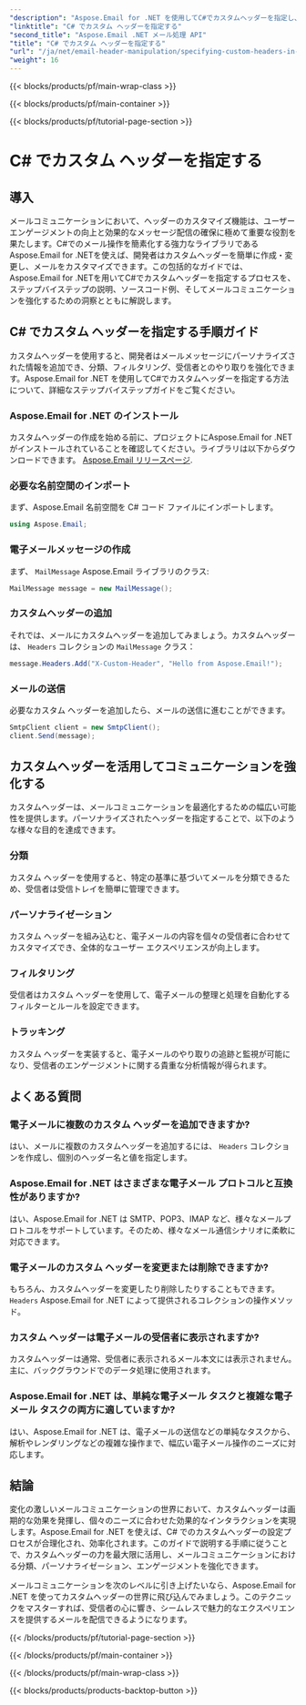 ```yaml
---
"description": "Aspose.Email for .NET を使用してC#でカスタムヘッダーを指定し、メールコミュニケーションを強化する方法を学びましょう。このステップバイステップガイドでは、エンゲージメントを向上させるパーソナライズされたメールヘッダーの作成方法について解説します。"
"linktitle": "C# でカスタム ヘッダーを指定する"
"second_title": "Aspose.Email .NET メール処理 API"
"title": "C# でカスタム ヘッダーを指定する"
"url": "/ja/net/email-header-manipulation/specifying-custom-headers-in-csharp/"
"weight": 16
---
```


{{< blocks/products/pf/main-wrap-class >}}

{{< blocks/products/pf/main-container >}}

{{< blocks/products/pf/tutorial-page-section >}}

# C# でカスタム ヘッダーを指定する



## 導入

メールコミュニケーションにおいて、ヘッダーのカスタマイズ機能は、ユーザーエンゲージメントの向上と効果的なメッセージ配信の確保に極めて重要な役割を果たします。C#でのメール操作を簡素化する強力なライブラリであるAspose.Email for .NETを使えば、開発者はカスタムヘッダーを簡単に作成・変更し、メールをカスタマイズできます。この包括的なガイドでは、Aspose.Email for .NETを用いてC#でカスタムヘッダーを指定するプロセスを、ステップバイステップの説明、ソースコード例、そしてメールコミュニケーションを強化するための洞察とともに解説します。

## C# でカスタム ヘッダーを指定する手順ガイド

カスタムヘッダーを使用すると、開発者はメールメッセージにパーソナライズされた情報を追加でき、分類、フィルタリング、受信者とのやり取りを強化できます。Aspose.Email for .NET を使用してC#でカスタムヘッダーを指定する方法について、詳細なステップバイステップガイドをご覧ください。

### Aspose.Email for .NET のインストール

カスタムヘッダーの作成を始める前に、プロジェクトにAspose.Email for .NETがインストールされていることを確認してください。ライブラリは以下からダウンロードできます。 [Aspose.Email リリースページ](https://releases。aspose.com/email/net/).

### 必要な名前空間のインポート

まず、Aspose.Email 名前空間を C# コード ファイルにインポートします。

```csharp
using Aspose.Email;
```

### 電子メールメッセージの作成

まず、 `MailMessage` Aspose.Email ライブラリのクラス:

```csharp
MailMessage message = new MailMessage();
```

### カスタムヘッダーの追加

それでは、メールにカスタムヘッダーを追加してみましょう。カスタムヘッダーは、 `Headers` コレクションの `MailMessage` クラス：

```csharp
message.Headers.Add("X-Custom-Header", "Hello from Aspose.Email!");
```

### メールの送信

必要なカスタム ヘッダーを追加したら、メールの送信に進むことができます。

```csharp
SmtpClient client = new SmtpClient();
client.Send(message);
```

## カスタムヘッダーを活用してコミュニケーションを強化する

カスタムヘッダーは、メールコミュニケーションを最適化するための幅広い可能性を提供します。パーソナライズされたヘッダーを指定することで、以下のような様々な目的を達成できます。

### 分類 
 カスタム ヘッダーを使用すると、特定の基準に基づいてメールを分類できるため、受信者は受信トレイを簡単に管理できます。

### パーソナライゼーション 
 カスタム ヘッダーを組み込むと、電子メールの内容を個々の受信者に合わせてカスタマイズでき、全体的なユーザー エクスペリエンスが向上します。

### フィルタリング 
 受信者はカスタム ヘッダーを使用して、電子メールの整理と処理を自動化するフィルターとルールを設定できます。

### トラッキング 
 カスタム ヘッダーを実装すると、電子メールのやり取りの追跡と監視が可能になり、受信者のエンゲージメントに関する貴重な分析情報が得られます。

## よくある質問

### 電子メールに複数のカスタム ヘッダーを追加できますか?

はい、メールに複数のカスタムヘッダーを追加するには、 `Headers` コレクションを作成し、個別のヘッダー名と値を指定します。

### Aspose.Email for .NET はさまざまな電子メール プロトコルと互換性がありますか?

はい、Aspose.Email for .NET は SMTP、POP3、IMAP など、様々なメールプロトコルをサポートしています。そのため、様々なメール通信シナリオに柔軟に対応できます。

### 電子メールのカスタム ヘッダーを変更または削除できますか?

もちろん、カスタムヘッダーを変更したり削除したりすることもできます。 `Headers` Aspose.Email for .NET によって提供されるコレクションの操作メソッド。

### カスタム ヘッダーは電子メールの受信者に表示されますか?

カスタムヘッダーは通常、受信者に表示されるメール本文には表示されません。主に、バックグラウンドでのデータ処理に使用されます。

### Aspose.Email for .NET は、単純な電子メール タスクと複雑な電子メール タスクの両方に適していますか?

はい、Aspose.Email for .NET は、電子メールの送信などの単純なタスクから、解析やレンダリングなどの複雑な操作まで、幅広い電子メール操作のニーズに対応します。

## 結論

変化の激しいメールコミュニケーションの世界において、カスタムヘッダーは画期的な効果を発揮し、個々のニーズに合わせた効果的なインタラクションを実現します。Aspose.Email for .NET を使えば、C# でのカスタムヘッダーの設定プロセスが合理化され、効率化されます。このガイドで説明する手順に従うことで、カスタムヘッダーの力を最大限に活用し、メールコミュニケーションにおける分類、パーソナライゼーション、エンゲージメントを強化できます。

メールコミュニケーションを次のレベルに引き上げたいなら、Aspose.Email for .NET を使ってカスタムヘッダーの世界に飛び込んでみましょう。このテクニックをマスターすれば、受信者の心に響き、シームレスで魅力的なエクスペリエンスを提供するメールを配信できるようになります。

{{< /blocks/products/pf/tutorial-page-section >}}

{{< /blocks/products/pf/main-container >}}

{{< /blocks/products/pf/main-wrap-class >}}

{{< blocks/products/products-backtop-button >}}